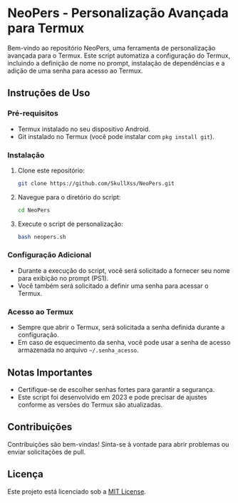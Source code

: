 # NeoPers - Personalização Avançada para Termux

Bem-vindo ao repositório NeoPers, uma ferramenta de personalização avançada para o Termux. Este script automatiza a configuração do Termux, incluindo a definição de nome no prompt, instalação de dependências e a adição de uma senha para acesso ao Termux.

## Instruções de Uso

### Pré-requisitos

- Termux instalado no seu dispositivo Android.
- Git instalado no Termux (você pode instalar com `pkg install git`).

### Instalação

1. Clone este repositório:

    ```bash
    git clone https://github.com/SkullXss/NeoPers.git
    ```

2. Navegue para o diretório do script:

    ```bash
    cd NeoPers
    ```

3. Execute o script de personalização:

    ```bash
    bash neopers.sh
    ```

### Configuração Adicional

- Durante a execução do script, você será solicitado a fornecer seu nome para exibição no prompt (PS1).
- Você também será solicitado a definir uma senha para acessar o Termux.

### Acesso ao Termux

- Sempre que abrir o Termux, será solicitada a senha definida durante a configuração.
- Em caso de esquecimento da senha, você pode usar a senha de acesso armazenada no arquivo `~/.senha_acesso`.

## Notas Importantes

- Certifique-se de escolher senhas fortes para garantir a segurança.
- Este script foi desenvolvido em 2023 e pode precisar de ajustes conforme as versões do Termux são atualizadas.

## Contribuições

Contribuições são bem-vindas! Sinta-se à vontade para abrir problemas ou enviar solicitações de pull.

## Licença

Este projeto está licenciado sob a [MIT License](LICENSE).